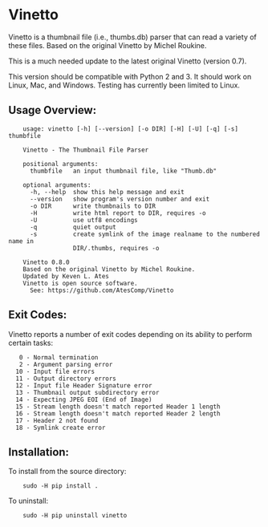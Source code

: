# Vinetto

Vinetto is a thumbnail file (i.e., thumbs.db) parser that can read a variety of
these files.  Based on the original Vinetto by Michel Roukine.

This is a much needed update to the latest original Vinetto (version 0.7).

This version should be compatible with Python 2 and 3.  It should work on
Linux, Mac, and Windows.  Testing has currently been limited to Linux.

Usage Overview:
--------------

```
    usage: vinetto [-h] [--version] [-o DIR] [-H] [-U] [-q] [-s] thumbfile

    Vinetto - The Thumbnail File Parser

    positional arguments:
      thumbfile   an input thumbnail file, like "Thumb.db"

    optional arguments:
      -h, --help  show this help message and exit
      --version   show program's version number and exit
      -o DIR      write thumbnails to DIR
      -H          write html report to DIR, requires -o
      -U          use utf8 encodings
      -q          quiet output
      -s          create symlink of the image realname to the numbered name in
                  DIR/.thumbs, requires -o

    Vinetto 0.8.0
    Based on the original Vinetto by Michel Roukine.
    Updated by Keven L. Ates
    Vinetto is open source software.
      See: https://github.com/AtesComp/Vinetto
```

Exit Codes:
--------------

  Vinetto reports a number of exit codes depending on its ability
  to perform certain tasks:

```
   0 - Normal termination
   2 - Argument parsing error
  10 - Input file errors
  11 - Output directory errors
  12 - Input file Header Signature error
  13 - Thumbnail output subdirectory error
  14 - Expecting JPEG EOI (End of Image)
  15 - Stream length doesn't match reported Header 1 length
  16 - Stream length doesn't match reported Header 2 length
  17 - Header 2 not found
  18 - Symlink create error
```

Installation:
--------------

  To install from the source directory:

```
    sudo -H pip install .
```

  To uninstall:

```
    sudo -H pip uninstall vinetto
```
